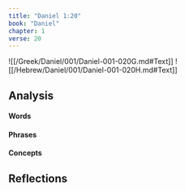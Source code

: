 ```yaml
---
title: "Daniel 1:20"
book: "Daniel"
chapter: 1
verse: 20
---
```

![[/Greek/Daniel/001/Daniel-001-020G.md#Text]]
![[/Hebrew/Daniel/001/Daniel-001-020H.md#Text]]

## Analysis

#### Words

#### Phrases

#### Concepts

## Reflections
